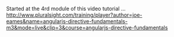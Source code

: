 Started at the 4rd module of this video tutorial ... http://www.pluralsight.com/training/player?author=joe-eames&name=angularjs-directive-fundamentals-m3&mode=live&clip=3&course=angularjs-directive-fundamentals
